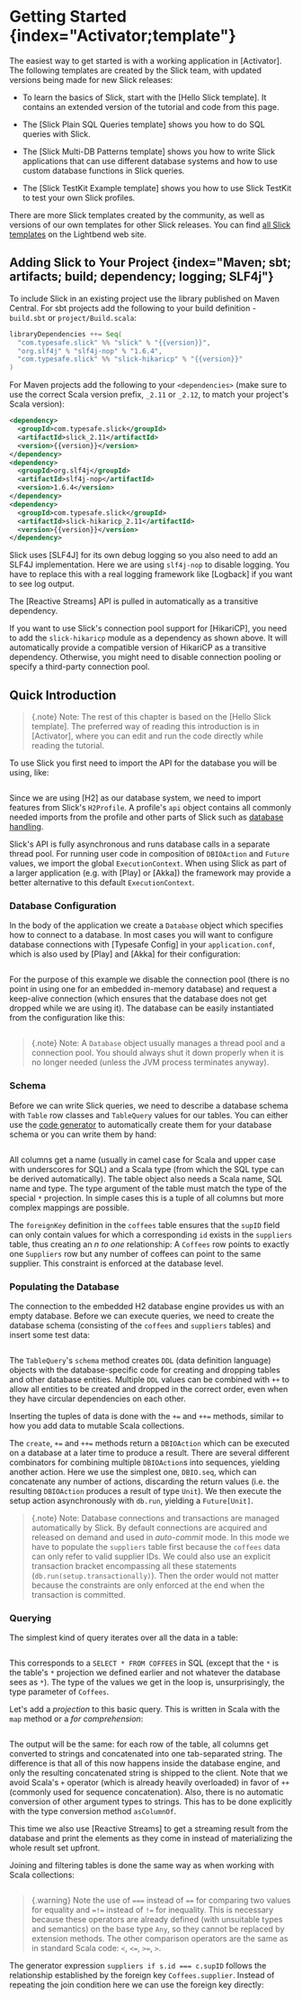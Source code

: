 # Getting Started {index="Activator;template"}

The easiest way to get started is with a working application in [Activator]. The following
templates are created by the Slick team, with updated versions being made for new Slick releases:

* To learn the basics of Slick, start with the [Hello Slick template]. It contains an extended
  version of the tutorial and code from this page.

* The [Slick Plain SQL Queries template] shows you how to do SQL queries with Slick.

* The [Slick Multi-DB Patterns template] shows you how to write Slick applications that can use
  different database systems and how to use custom database functions in Slick queries.

* The [Slick TestKit Example template] shows you how to use Slick TestKit to test your own Slick profiles.

There are more Slick templates created by the community, as well as versions of our own templates for other
Slick releases. You can find [all Slick templates](https://lightbend.com/activator/templates#filter:slick)
on the Lightbend web site.

## Adding Slick to Your Project {index="Maven; sbt; artifacts; build; dependency; logging; SLF4j"}

To include Slick in an existing project use the library published on Maven Central.  For sbt projects add the
following to your build definition - `build.sbt` or `project/Build.scala`:

```scala expandVars=true
libraryDependencies ++= Seq(
  "com.typesafe.slick" %% "slick" % "{{version}}",
  "org.slf4j" % "slf4j-nop" % "1.6.4",
  "com.typesafe.slick" %% "slick-hikaricp" % "{{version}}"
)
```

For Maven projects add the following to your `<dependencies>` (make sure to use the correct Scala
version prefix, `_2.11` or `_2.12`, to match your project's Scala version):

```xml expandVars=true
<dependency>
  <groupId>com.typesafe.slick</groupId>
  <artifactId>slick_2.11</artifactId>
  <version>{{version}}</version>
</dependency>
<dependency>
  <groupId>org.slf4j</groupId>
  <artifactId>slf4j-nop</artifactId>
  <version>1.6.4</version>
</dependency>
<dependency>
  <groupId>com.typesafe.slick</groupId>
  <artifactId>slick-hikaricp_2.11</artifactId>
  <version>{{version}}</version>
</dependency>
```

Slick uses [SLF4J] for its own debug logging so you also need to add an SLF4J
implementation. Here we are using `slf4j-nop` to disable logging. You have
to replace this with a real logging framework like [Logback] if you want to see
log output.

The [Reactive Streams] API is pulled in automatically as a transitive dependency.

If you want to use Slick's connection pool support for [HikariCP], you need to add
the `slick-hikaricp` module as a dependency as shown above. It will automatically
provide a compatible version of HikariCP as a transitive dependency. Otherwise, you
might need to disable connection pooling or specify a third-party connection pool.

## Quick Introduction

> {.note}
> Note: The rest of this chapter is based on the [Hello Slick template]. The preferred
> way of reading this introduction is in [Activator], where you can edit and run the code
> directly while reading the tutorial.

To use Slick you first need to import the API for the database you will be using, like:

```scala src=../code/FirstExample.scala#imports
```

Since we are using [H2] as our database system, we need to import features
from Slick's `H2Profile`. A profile's `api` object contains all commonly
needed imports from the profile and other parts of Slick such as
[database handling](database.md).

Slick's API is fully asynchronous and runs database calls in a separate thread pool. For running
user code in composition of `DBIOAction` and `Future` values, we import the global
`ExecutionContext`. When using Slick as part of a larger application (e.g. with [Play] or
[Akka]) the framework may provide a better alternative to this default `ExecutionContext`.

### Database Configuration

In the body of the application we create a `Database` object which specifies how to connect to a
database. In most cases you will want to configure database connections with [Typesafe Config] in
your `application.conf`, which is also used by [Play] and [Akka] for their configuration:

```yaml src=../code/application.conf#h2mem1
```

For the purpose of this example we disable the connection pool (there is no point in using one for
an embedded in-memory database) and request a keep-alive connection (which ensures that the
database does not get dropped while we are using it). The database can be easily instantiated from
the configuration like this:

```scala src=../code/FirstExample.scala#setup
```

> {.note}
> Note: A `Database` object usually manages a thread pool and a connection pool. You should always
> shut it down properly when it is no longer needed (unless the JVM process terminates anyway).

### Schema

Before we can write Slick queries, we need to describe a database schema with `Table` row classes
and `TableQuery` values for our tables. You can either use the [code generator](code-generation.md)
to automatically create them for your database schema or you can write them by hand:

```scala src=../code/FirstExample.scala#tables
```

All columns get a name (usually in camel case for Scala and upper case with underscores for SQL) and a
Scala type (from which the SQL type can be derived automatically). The table object also needs a Scala
name, SQL name and type. The type argument of the table must match the type of the special `*` projection.
In simple cases this is a tuple of all columns but more complex mappings are possible.

The `foreignKey` definition in the `coffees` table ensures that the `supID` field can only contain values
for which a corresponding `id` exists in the `suppliers` table, thus creating an *n to one* relationship:
A `Coffees` row points to exactly one `Suppliers` row but any number of coffees can point to the same
supplier. This constraint is enforced at the database level.

### Populating the Database

The connection to the embedded H2 database engine provides us with an empty database. Before we can
execute queries, we need to create the database schema (consisting of the `coffees` and `suppliers` tables)
and insert some test data:

```scala src=../code/FirstExample.scala#create
```

The `TableQuery`'s `schema` method creates `DDL` (data definition language) objects with the database-specific
code for creating and dropping tables and other database entities. Multiple `DDL` values can be combined with
`++` to allow all entities to be created and dropped in the correct order, even when they have circular
dependencies on each other.

Inserting the tuples of data is done with the `+=` and `++=` methods, similar to how you add data to mutable
Scala collections.

The `create`, `+=` and `++=` methods return a `DBIOAction` which can be executed on a database
at a later time to produce a result. There are several different combinators for combining multiple
`DBIOAction`s into sequences, yielding another action. Here we use the simplest one, `DBIO.seq`, which
can concatenate any number of actions, discarding the return values (i.e. the resulting `DBIOAction`
produces a result of type `Unit`). We then execute the setup action asynchronously with
`db.run`, yielding a `Future[Unit]`.

> {.note}
> Note: Database connections and transactions are managed automatically by Slick. By default
> connections are acquired and released on demand and used in *auto-commit* mode. In this mode we
> have to populate the `suppliers` table first because the `coffees` data can only refer to valid
> supplier IDs. We could also use an explicit transaction bracket encompassing all these statements
> (`db.run(setup.transactionally)`). Then the order would not matter because the constraints are
> only enforced at the end when the transaction is committed.

### Querying

The simplest kind of query iterates over all the data in a table:

```scala src=../code/FirstExample.scala#readall
```

This corresponds to a `SELECT * FROM COFFEES` in SQL (except that the `*` is the table's `*` projection
we defined earlier and not whatever the database sees as `*`). The type of the values we get in the loop
is, unsurprisingly, the type parameter of `Coffees`.

Let's add a *projection* to this basic query. This is written in Scala with the `map` method or a
*for comprehension*:

```scala src=../code/FirstExample.scala#projection
```

The output will be the same: for each row of the table, all columns get converted to strings and concatenated
into one tab-separated string. The difference is that all of this now happens inside the database engine, and
only the resulting concatenated string is shipped to the client. Note that we avoid Scala's `+` operator
(which is already heavily overloaded) in favor of `++` (commonly used for sequence concatenation). Also,
there is no automatic conversion of other argument types to strings. This has to be done explicitly with the
type conversion method `asColumnOf`.

This time we also use [Reactive Streams] to get a streaming result from the database and print the elements
as they come in instead of materializing the whole result set upfront.

Joining and filtering tables is done the same way as when working with Scala collections:

```scala src=../code/FirstExample.scala#join
```

> {.warning}
> Note the use of `===` instead of `==` for comparing two values for equality and `=!=`
> instead of `!=` for inequality. This is necessary because these operators are already defined
> (with unsuitable types and semantics) on the base type `Any`, so they cannot be replaced by
> extension methods. The other comparison operators are the same as in standard Scala code:
> `<`, `<=`, `>=`, `>`.

The generator expression `suppliers if s.id === c.supID` follows the relationship established by the foreign
key `Coffees.supplier`. Instead of repeating the join condition here we can use the foreign key directly:

```scala src=../code/FirstExample.scala#fkjoin
```
